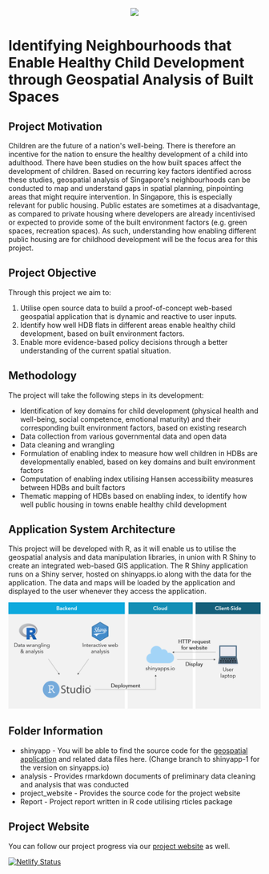 <p align="center">
<img src="https://github.com/xiaorongw/tinyblocks/blob/master/shinyapp/www/logo2.png" height="300">
</p>

# Identifying Neighbourhoods that Enable Healthy Child Development through Geospatial Analysis of Built Spaces

## Project Motivation
Children are the future of a nation's well-being. There is therefore an incentive for the nation to ensure the healthy development of a child into adulthood. There have been studies on the how built spaces affect the development of children. Based on recurring key factors identified across these studies, geospatial analysis of Singapore's neighbourhoods can be conducted to map and understand gaps in spatial planning, pinpointing areas that might require intervention. In Singapore, this is especially relevant for public housing. Public estates are sometimes at a disadvantage, as compared to private housing where developers are already incentivised or expected to provide some of the built environment factors (e.g. green spaces, recreation spaces). As such, understanding how enabling different public housing are for childhood development will be the focus area for this project.

## Project Objective 
Through this project we aim to:
1.	Utilise open source data to build a proof-of-concept web-based geospatial application that is dynamic and reactive to user inputs.
2.	Identify how well HDB flats in different areas enable healthy child development, based on built environment factors.
3.	Enable more evidence-based policy decisions through a better understanding of the current spatial situation.

## Methodology 
The project will take the following steps in its development:
+ Identification of key domains for child development (physical health and well-being, social competence, emotional maturity) and their corresponding built environment factors, based on existing research
+ Data collection from various governmental data and open data
+ Data cleaning and wrangling
+ Formulation of enabling index to measure how well children in HDBs are developmentally enabled, based on key domains and built environment factors
+ Computation of enabling index utilising Hansen accessibility measures between HDBs and built factors
+ Thematic mapping of HDBs based on enabling index, to identify how well public housing in towns enable healthy child development

## Application System Architecture 
This project will be developed with R, as it will enable us to utilise the geospatial analysis and data manipulation libraries, in union with R Shiny to create an integrated web-based GIS application. The R Shiny application runs on a Shiny server, hosted on shinyapps.io along with the data for the application. The data and maps will be loaded by the application and displayed to the user whenever they access the application.

![Architecture](https://github.com/xiaorongw/gis-project/blob/master/project_website/static/images/architecture.png)

## Folder Information
+ shinyapp - You will be able to find the source code for the [geospatial application](https://tinyblocks.shinyapps.io/shinyapp/) and related data files here. (Change branch to shinyapp-1 for the version on sinyapps.io)
+ analysis - Provides rmarkdown documents of preliminary data cleaning and analysis that was conducted
+ project_website - Provides the source code for the project website
+ Report - Project report written in R code utilising rticles package 

## Project Website
You can follow our project progress via our [project website](https://tinyblocks.rbind.io/) as well. 

[![Netlify Status](https://api.netlify.com/api/v1/badges/ebd33618-12ef-46d6-8a43-2d51b31a52f0/deploy-status)](https://app.netlify.com/sites/nostalgic-bose-3a08f1/deploys)

